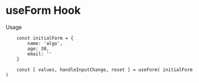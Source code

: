 # useForm Hook

Usage

```
    const initialForm = {
        name: 'algo',
        age: 30,
        email: ''
    }
    
    const [ values, handleInputChange, reset ] = useForm( initialForm )

```